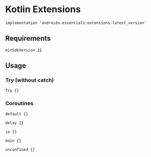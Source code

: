 # Kotlin Extensions
```
implementation 'androidx.essentials:extensions:latest_version'
```
## Requirements
```
minSdkVersion 21
```
## Usage
### Try (without catch)
```
Try {}
```
### Coroutines
```
default {}
```
```
delay {}
```
```
io {}
```
```
main {}
```
```
unconfined {}
```
